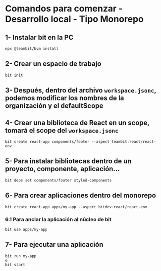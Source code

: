 # Comandos para comenzar - Desarrollo local - Tipo Monorepo

## 1- Instalar bit en la PC

```
npx @teambit/bvm install
```

## 2- Crear un espacio de trabajo

```
bit init
```

## 3- Después, dentro del archivo `workspace.jsonc`, podemos modificar los nombres de la organización y el defaultScope

## 4- Crear una biblioteca de React en un scope, tomará el scope del `workspace.jsonc`

```
bit create react-app components/footer --aspect teambit.react/react-env
```

## 5- Para instalar bibliotecas dentro de un proyecto, componente, aplicación...

```
bit deps set components/footer styled-components
```

## 6- Para crear aplicaciones dentro del monorepo

```
bit create react-app apps/my-app --aspect bitdev.react/react-env
```

### 6.1 Para anclar la aplicación al núcleo de bit

```
bit use apps/my-app
```

## 7- Para ejecutar una aplicación

```
bit run my-app
o
bit start
```
